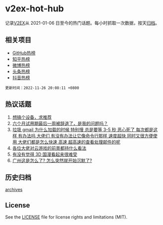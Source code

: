 # v2ex-hot-hub

 记录[V2EX](https://www.v2ex.com/)从 2021-01-06 日至今的热门话题。每小时抓取一次数据，按天[归档](archives)。
 
 ## 相关项目

- [GitHub热榜](https://github.com/lonnyzhang423/github-hot-hub)
- [知乎热榜](https://github.com/lonnyzhang423/zhihu-hot-hub)
- [微博热榜](https://github.com/lonnyzhang423/weibo-hot-hub)
- [头条热榜](https://github.com/lonnyzhang423/toutiao-hot-hub)
- [抖音热榜](https://github.com/lonnyzhang423/douyin-hot-hub)


 `更新时间：2022-11-26 20:08:11 +0800`

## 热议话题

1. [想搞个设备，求推荐](https://www.v2ex.com/t/898042)
1. [六个月试用期最后一周被辞退了，是我的问题吗？](https://www.v2ex.com/t/897986)
1. [垃圾 gmail 为什么加载的时候 特别慢 总是要等 3-5 秒 恶心死了 每次都是这样 有办法吗 大佬们 有没有办法让它像命令行那样 速度超快 同时又很方便使用 大佬们都是怎么快速 高速 超高速的查看处理邮件的呢](https://www.v2ex.com/t/898092)
1. [各位大佬对云游戏的前景都持什么看法](https://www.v2ex.com/t/898074)
1. [有没有觉得 3D 国漫看起来很难受](https://www.v2ex.com/t/897989)
1. [广州这是怎么了? 怎么突然就开始沉默了?](https://www.v2ex.com/t/898100)

## 历史归档

[archives](archives)

## License

See the [LICENSE](LICENSE) file for license rights and limitations (MIT).
